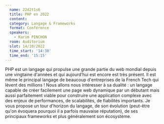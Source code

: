 ```yaml
---
  name: 22d2t1s6
  title: PHP en 2022
  content:
  category: Langage & Frameworks
  format: Conférence 
  speakers: 
    - Karim PINCHON
  room: Auditorium
  slot: 14/10/2022
  time_start: '14:30'
  time_end: '15:15'
---
```

PHP est un langage qui propulse une grande partie du web mondial depuis une vingtaine d'années et qui aujourd’hui est encore est très présent. Il est même le principal langage de beaucoup d'entreprises de la French Tech qui lèvent des millions ! Nous allons nous intéresser à sa dualité : un langage capable de créer facilement une page web dynamique par un débutant mais aussi parfaitement viable pour construire une application complexe avec des enjeux de performances, de scalabilités, de fiabilités importants. Je vous propose un tour d'horizon du langage, de son évolution (peut-être qu'on évoquera pourquoi il a parfois mauvaise réputation), de ses principaux frameworks et plus généralement son écosystème.